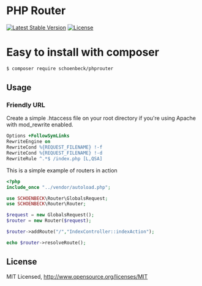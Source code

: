 # PHP Router

[![Latest Stable Version](https://poser.pugx.org/schoenbeck/phprouter/v/stable)](https://packagist.org/packages/schoenbeck/phprouter)
[![License](https://poser.pugx.org/schoenbeck/phprouter/license)](//packagist.org/packages/schoenbeck/phprouter)

<!--# Authors

- [Lukas220300](https://github.com/Lukas220300) -->

# Easy to install with **composer**

```sh
$ composer require schoenbeck/phprouter
```

## Usage

### Friendly URL

Create a simple .htaccess file on your root directory if you're using Apache with mod_rewrite enabled.

```apache
Options +FollowSymLinks
RewriteEngine on
RewriteCond %{REQUEST_FILENAME} !-f
RewriteCond %{REQUEST_FILENAME} !-d
RewriteRule ^.*$ /index.php [L,QSA]
```

This is a simple example of routers in action

```php
<?php
include_once "../vendor/autoload.php";

use SCHOENBECK\Router\GlobalsRequest;
use SCHOENBECK\Router\Router;

$request = new GlobalsRequest();
$router = new Router($request);

$router->addRoute("/","IndexController::indexAction");

echo $router->resolveRoute();
```

## License

MIT Licensed, http://www.opensource.org/licenses/MIT
